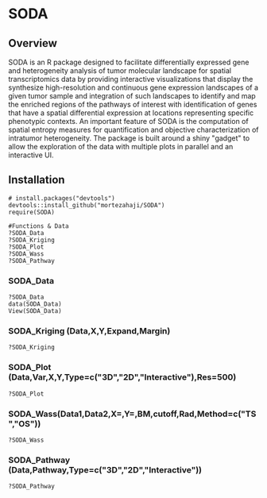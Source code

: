 # SODA
## Overview
SODA is an R package designed to facilitate differentially expressed gene and heterogeneity analysis of tumor molecular landscape for spatial transcriptomics data 
by providing interactive visualizations that display the synthesize high-resolution and continuous gene expression landscapes of a given tumor sample
and integration of such landscapes to identify and map the enriched regions of the pathways of interest with identification of genes
that have a spatial differential expression at locations representing specific phenotypic contexts.
An important feature of SODA is the computation of spatial entropy measures for quantification and objective characterization of intratumor heterogeneity. 
The package is built around a shiny "gadget" to allow the exploration of the data with multiple plots in parallel and an interactive UI.

## Installation
```
# install.packages("devtools")
devtools::install_github("mortezahaji/SODA")
require(SODA)

#Functions & Data
?SODA_Data
?SODA_Kriging
?SODA_Plot
?SODA_Wass
?SODA_Pathway

```
### SODA_Data
```
?SODA_Data
data(SODA_Data)
View(SODA_Data)

```
### SODA_Kriging (Data,X,Y,Expand,Margin)
```
?SODA_Kriging

```

### SODA_Plot (Data,Var,X,Y,Type=c("3D","2D","Interactive"),Res=500)
```
?SODA_Plot

```

### SODA_Wass(Data1,Data2,X=,Y=,BM,cutoff,Rad,Method=c("TS","OS"))
```
?SODA_Wass

```

### SODA_Pathway (Data,Pathway,Type=c("3D","2D","Interactive"))
```
?SODA_Pathway

```
